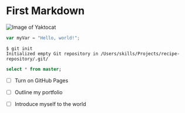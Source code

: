 # First Markdown

![Image of Yaktocat](https://octodex.github.com/images/yaktocat.png)

``` javascript
var myVar = "Hello, world!";
```

```
$ git init
Initialized empty Git repository in /Users/skills/Projects/recipe-repository/.git/
```

``` sql
select * from master;
```

- [ ] Turn on GitHub Pages
- [ ] Outline my portfolio
- [ ] Introduce myself to the world





